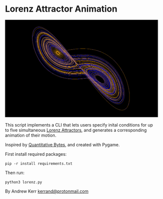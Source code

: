 Lorenz Attractor Animation
==========================

![Screenshot not available](img/screenshot.png "Example of 2 attractors.")

This script implements a CLI that lets users specify inital conditions for up to
five simultaneous [Lorenz Attractors](https://en.wikipedia.org/wiki/Lorenz_system),
and generates a corresponding animation of their motion.

Inspired by
[Quantitative Bytes](https://www.youtube.com/channel/UCiQVEoqrJNiVBWAcknaJLnQ),
and created with Pygame.

First install required packages:

```
pip -r install requirements.txt
```

Then run:

```
python3 lorenz.py
```

By Andrew Kerr <kerrand@protonmail.com>
